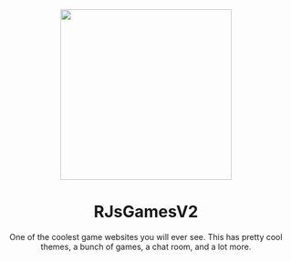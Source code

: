 <div align = center>

<img width = 300 src = https://cdn-icons-png.flaticon.com/512/8002/8002111.png>

# RJsGamesV2
One of the coolest game websites you will ever see. This has pretty cool themes, a bunch of games, a chat room, and a lot more.

</div>
